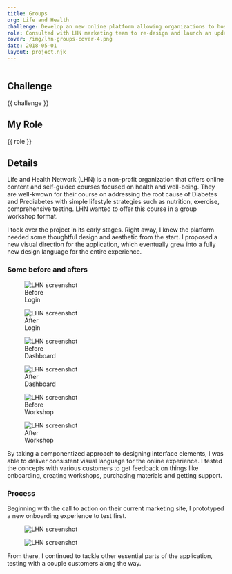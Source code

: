 ```yaml
---
title: Groups
org: Life and Health
challenge: Develop an new online platform allowing organizations to host on-site or remote workshops either for free or as a revenue-generating opportunity for the organization.
role: Consulted with LHN marketing team to re-design and launch an updated platform with an improved user experience and CMS. I Lead UX, UI design, and CMS development.
cover: /img/lhn-groups-cover-4.png
date: 2018-05-01
layout: project.njk
---
```


<figure class="py-8">
    <img src="{{ cover }}" alt="" class="block w-full mb-8">
</figure>

## Challenge

{{ challenge }}

## My Role

{{ role }}

## Details

Life and Health Network (LHN) is a non-profit organization that offers online content and self-guided courses focused on health and well-being. They are well-kwown for their course on addressing the root cause of Diabetes and Prediabetes with simple lifestyle strategies such as nutrition, exercise, comprehensive testing. LHN wanted to offer this course in a group workshop format.

I took over the project in its early stages. Right away, I knew the platform needed some thoughtful design and aesthetic from the start. I proposed a new visual direction for the application, which eventually grew into a fully new design language for the entire experience.

### Some before and afters

<div class="pt-20">
    <figure class="relative pt-8">
        <img src="/img/lhn-groups-before-1.jpg" alt="LHN screenshot" class="relative lg:max-w-none lg:w-1.5x lg:-ml-1/4 xl:w-2x xl:-ml-1/2 border border-gray-300" />
        <div class="absolute top-0 left-0 right-0 text-center -mt-8">
            <div class="px-12 py-4 bg-pink-700 text-white font-bold uppercase inline-block rounded-lg leading-none tracking-wider">Before <br><span class="text-sm uppercase opacity-75 font-normal">Login</span></div>
        </div>
    </figure>
    <figure class="relative pt-8">
        <img src="/img/lhn-groups-after-1.jpg" alt="LHN screenshot" class="relative lg:max-w-none lg:w-1.5x lg:-ml-1/4 xl:w-2x xl:-ml-1/2 border border-gray-300" />
        <div class="absolute top-0 left-0 right-0 text-center -mt-8">
            <div class="px-12 py-4 bg-pink-700 text-white font-bold uppercase inline-block rounded-lg leading-none tracking-wider">After <br><span class="text-sm uppercase opacity-75 font-normal">Login</span></div>
        </div>
    </figure>
    <figure class="relative pt-8">
        <img src="/img/lhn-groups-before-2.jpg" alt="LHN screenshot" class="relative lg:max-w-none lg:w-1.5x lg:-ml-1/4 xl:w-2x xl:-ml-1/2 border border-gray-300" />
        <div class="absolute top-0 left-0 right-0 text-center -mt-8">
            <div class="px-12 py-4 bg-pink-700 text-white font-bold uppercase inline-block rounded-lg leading-none tracking-wider">Before <br><span class="text-sm uppercase opacity-75 font-normal">Dashboard</span></div>
        </div>
    </figure>
    <figure class="relative pt-8">
        <img src="/img/lhn-groups-after-2.jpg" alt="LHN screenshot" class="relative lg:max-w-none lg:w-1.5x lg:-ml-1/4 xl:w-2x xl:-ml-1/2 border border-gray-300" />
        <div class="absolute top-0 left-0 right-0 text-center -mt-8">
            <div class="px-12 py-4 bg-pink-700 text-white font-bold uppercase inline-block rounded-lg leading-none tracking-wider">After <br><span class="text-sm uppercase opacity-75 font-normal">Dashboard</span></div>
        </div>
    </figure>
    <figure class="relative pt-8">
        <img src="/img/lhn-groups-before-3.jpg" alt="LHN screenshot" class="relative lg:max-w-none lg:w-1.5x lg:-ml-1/4 xl:w-2x xl:-ml-1/2 border border-gray-300" />
        <div class="absolute top-0 left-0 right-0 text-center -mt-8">
            <div class="px-12 py-4 bg-pink-700 text-white font-bold uppercase inline-block rounded-lg leading-none tracking-wider">Before <br><span class="text-sm uppercase opacity-75 font-normal">Workshop</span></div>
        </div>
    </figure>
    <figure class="relative pt-8">
        <img src="/img/lhn-groups-after-3.jpg" alt="LHN screenshot" class="relative lg:max-w-none lg:w-1.5x lg:-ml-1/4 xl:w-2x xl:-ml-1/2 border border-gray-300" />
        <div class="absolute top-0 left-0 right-0 text-center -mt-8">
            <div class="px-12 py-4 bg-pink-700 text-white font-bold uppercase inline-block rounded-lg leading-none tracking-wider">After <br><span class="text-sm uppercase opacity-75 font-normal">Workshop</span></div>
        </div>
    </figure>
</div>

By taking a componentized approach to designing interface elements, I was able to deliver consistent visual language for the online experience. I tested the concepts with various customers to get feedback on things like onboarding, creating workshops, purchasing materials and getting support.

### Process

Beginning with the call to action on their current marketing site, I prototyped a new onboarding experience to test first.

<figure>
    <img src="/img/lhn-groups-flow-1.jpg" alt="LHN screenshot" class="relative block w-full" />
</figure>

<figure>
    <img src="/img/lhn-groups-onboarding-prototype.jpg" alt="LHN screenshot" class="relative lg:max-w-none lg:w-1.5x lg:-ml-1/4 xl:w-2x xl:-ml-1/2 border border-gray-300" />
</figure>

From there, I continued to tackle other essential parts of the application, testing with a couple customers along the way.